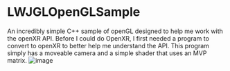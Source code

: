 # LWJGLOpenGLSample
An incredibly simple C++ sample of openGL designed to help me work with the openXR API.
Before I could do OpenXR, I first needed a program to convert to openXR to better help me understand the API.
This program simply has a moveable camera and a simple shader that uses an MVP matrix.
![image](https://user-images.githubusercontent.com/48346054/194772061-1263c85f-e508-4815-8f6f-5e14be2b04a3.png)
